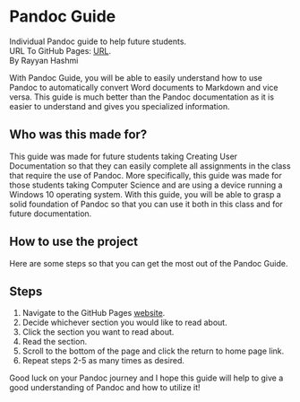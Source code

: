 # Pandoc Guide

Individual Pandoc guide to help future students.  
URL To GitHub Pages: [URL](https://rhashmi02.github.io/Individual-Pandoc-Guide/).  
By Rayyan Hashmi

With Pandoc Guide, you will be able to easily understand how to use Pandoc to automatically convert Word documents to Markdown and vice versa. This guide is much better than the Pandoc documentation as it is easier to understand and gives you specialized information.

## Who was this made for?

This guide was made for future students taking Creating User Documentation so that they can easily complete all assignments in the class that require the use of Pandoc. More specifically, this guide was made for those students taking Computer Science and are using a device running a Windows 10 operating system. With this guide, you will be able to grasp a solid foundation of Pandoc so that you can use it both in this class and for future documentation.

## How to use the project

Here are some steps so that you can get the most out of the Pandoc Guide.

## Steps

1. Navigate to the GitHub Pages [website](https://rhashmi02.github.io/Individual-Pandoc-Guide/).
2. Decide whichever section you would like to read about.
3. Click the section you want to read about.
4. Read the section.
5. Scroll to the bottom of the page and click the return to home page link.
6. Repeat steps 2-5 as many times as desired.

Good luck on your Pandoc journey and I hope this guide will help to give a good understanding of Pandoc and how to utilize it!
